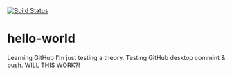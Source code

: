 [![Build Status](https://dev.azure.com/jasonwilliamsen/BlocktronicsCore/_apis/build/status/JazonWilliamz.hello-world?branchName=master)](https://dev.azure.com/jasonwilliamsen/BlocktronicsCore/_build/latest?definitionId=1?branchName=master)

# hello-world
Learning GitHub
I'm just testing a theory.
Testing GitHub desktop commint & push.
WILL THIS WORK?!
